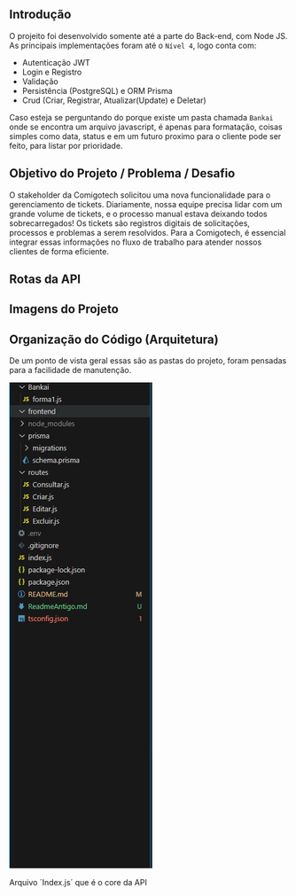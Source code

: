## Introdução
O projeito foi desenvolvido somente até a parte do Back-end, com Node JS. As principais implementações foram até o `Nível 4`, logo conta com:
- Autenticação JWT
- Login e Registro
- Validação
- Persistência (PostgreSQL) e ORM Prisma
- Crud (Criar, Registrar, Atualizar(Update) e Deletar)

Caso esteja se perguntando do porque existe um pasta chamada `Bankai` onde se encontra um arquivo javascript, é apenas para formatação, coisas simples como data, status e em um futuro proximo para o cliente pode ser feito, para listar por prioridade.

## Objetivo do Projeto / Problema / Desafio
O stakeholder da Comigotech solicitou uma nova funcionalidade para o gerenciamento de tickets.
Diariamente, nossa equipe precisa lidar com um grande volume de tickets, e o processo manual estava deixando todos sobrecarregados!
Os tickets são registros digitais de solicitações, processos e problemas a serem resolvidos. Para a Comigotech, é essencial integrar essas informações no fluxo de trabalho para atender nossos clientes de forma eficiente.


## Rotas da API


## Imagens do Projeto

## Organização do Código (Arquitetura)
De um ponto de vista geral essas são as pastas do projeto, foram pensadas para a facilidade de manutenção.

![alt text](image.png)

Arquivo ´Index.js´ que é o core da API
